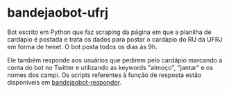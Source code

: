 # bandejaobot-ufrj
Bot escrito em Python que faz scraping da página em que a planilha de cardápio é postada e trata os dados para postar o cardápio do RU da UFRJ em forma de tweet. O bot posta todos os dias às 9h.

Ele também responde aos usuários que pedirem pelo cardápio marcando a conta do bot no Twitter e utilizando as keywords "almoço", "jantar" e os nomes dos campi. Os scripts referentes à função de resposta estão disponíveis em [bandejaobot-responder](https://github.com/liaporto/bandejaobot-responder).
